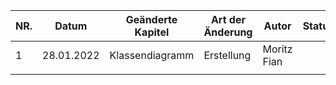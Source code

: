 
|NR.| Datum  | Geänderte Kapitel   | Art der Änderung  | Autor  | Status |
|---|---|---|---|---|---|
| 1 | 28.01.2022 | Klassendiagramm | Erstellung | Moritz Fian |
|   |   |   |   |   |
